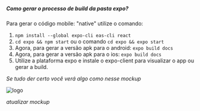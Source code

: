 ##### Como gerar o processo de build da pasta expo?
Para gerar o código mobile: "native" utilize o comando:
1. `npm install --global expo-cli eas-cli react `
2. `cd expo && npm start` ou o comando `cd expo && expo start`
3. Agora, para gerar a versão apk para o android: `expo build docs`
4. Agora, para gerar a versão apk para o ios: `expo build docs`
5. Utilize a plataforma expo e instale o expo-client para visualizar o app ou gerar a build.

*Se tudo der certo você verá algo como nesse mockup*

<img src="../../src/assets/mockup/mockup3.png" alt="logo" id="3813720" class="flaticon" />

*atualizar mockup*
